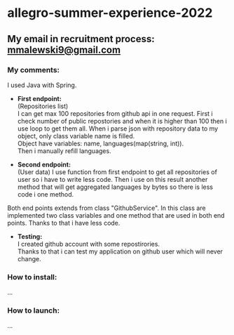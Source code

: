 # allegro-summer-experience-2022
My email in recruitment process: mmalewski9@gmail.com
---
### My comments:
I used Java with Spring.

* **First endpoint:**  
  (Repositories list)  
  I can get max 100 repositories from github api in one request.
  First i check number of public repostories and when it is higher than 100 then i use loop to get them all.
  When i parse json with repository data to my object, only class variable name is filled.  
  Object have variables: name, languages(map(string, int)).  
  Then i manually refill languages.
  
* **Second endpoint:**  
  (User data)
  I use function from first endpoint to get all repositories of user so i have to write less code.
  Then i use on this result another method that will get aggregated languages by bytes so there is less code i one method.

Both end points extends from class "GithubService".
In this class are implemented two class variables and one method that are used in both end points.
Thanks to that i have less code.  

* **Testing:**  
  I created github account with some repostirories.  
  Thanks to that i can test my application on github user which will never change.  

### How to install:
...

### How to launch:
...
